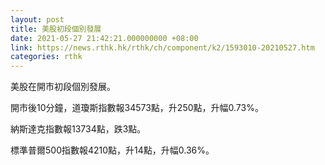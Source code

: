 ```yaml
---
layout: post
title: 美股初段個別發展
date: 2021-05-27 21:42:21.000000000 +08:00
link: https://news.rthk.hk/rthk/ch/component/k2/1593010-20210527.htm
categories: rthk
---
```


美股在開市初段個別發展。

開市後10分鐘，道瓊斯指數報34573點，升250點，升幅0.73%。

納斯達克指數報13734點，跌3點。

標準普爾500指數報4210點，升14點，升幅0.36%。
